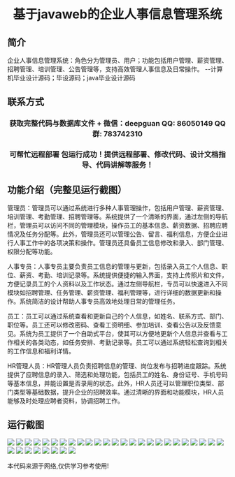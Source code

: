 <p><h1 align="center">基于javaweb的企业人事信息管理系统</h1></p>

## 简介
企业人事信息管理系统：角色分为管理员、用户；功能包括用户管理、薪资管理、招聘管理、培训管理、公告管理等，支持高效管理人事信息及日常操作。    --计算机毕业设计源码；毕设源码；java毕业设计源码


## 联系方式
<p><h3 align="center">获取完整代码与数据库文件 + 微信：deepguan QQ: 86050149 QQ群: 783742310</h3></p>
<p><h3 align="center">可帮忙远程部署 包运行成功！提供远程部署、修改代码、设计文档指导、代码讲解等服务！</h3></p>

## 功能介绍（完整见运行截图）
管理员：管理员可以通过系统进行多种人事管理操作，包括用户管理、薪资管理、培训管理、考勤管理、招聘管理等。系统提供了一个清晰的界面，通过左侧的导航栏，管理员可以访问不同的管理模块，操作员工的基本信息、薪资数据、招聘应聘情况及任务分配等。此外，管理员还可以管理公告、留言、福利信息，方便企业进行人事工作中的各项决策和操作。管理员还具备员工信息修改和录入、部门管理、权限分配等功能。 

人事专员：人事专员主要负责员工信息的管理与更新，包括录入员工个人信息、职位、薪资、考勤、培训记录等。系统提供便捷的输入界面，支持上传照片和文件，方便记录员工的个人资料以及工作状态。通过左侧导航栏，专员可以快速进入不同模块如招聘管理、任务管理、薪资管理、福利管理等，进行详细的数据更新和操作。系统简洁的设计帮助人事专员高效地处理日常的管理任务。

员工：员工可以通过系统查看和更新自己的个人信息，如姓名、联系方式、部门、职位等。员工还可以修改密码、查看工资明细、参加培训、查看公告以及反馈意见。系统为员工提供了一个自助式平台，使其可以方便地更新个人信息并查看与工作相关的各类动态，如任务安排、考勤记录等。员工可以通过系统轻松查询到相关的工作信息和福利详情。

HR管理人员：HR管理人员负责招聘信息的管理、岗位发布与招聘进度跟踪。系统提供了应聘信息的录入、筛选和处理功能，包括员工的姓名、身份证号、手机号码等基本信息，并能设置是否录用的状态。此外，HR人员还可以管理职位类型、部门类型等基础数据，提升企业的招聘效率。通过清晰的界面和功能模块，HR人员能够及时处理应聘者资料，协调招聘工作。


## 运行截图
![](img/001.jpg)
![](img/002.jpg)
![](img/003.jpg)
![](img/004.jpg)
![](img/005.jpg)
![](img/006.jpg)
![](img/007.jpg)
![](img/008.jpg)
![](img/009.jpg)
![](img/010.jpg)
![](img/011.jpg)
![](img/012.jpg)
![](img/013.jpg)
![](img/014.jpg)
![](img/015.jpg)
![](img/016.jpg)
![](img/017.jpg)
![](img/018.jpg)
![](img/019.jpg)
![](img/020.jpg)
![](img/021.jpg)
![](img/022.jpg)
![](img/023.jpg)
![](img/024.jpg)
![](img/025.jpg)
![](img/026.jpg)
![](img/027.jpg)
![](img/028.jpg)
![](img/029.jpg)
![](img/030.jpg)
![](img/031.jpg)
![](img/032.jpg)
![](img/033.jpg)

<p>本代码来源于网络,仅供学习参考使用!</p>

